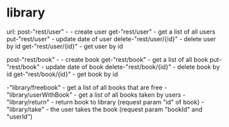 # library

url:
post-"rest/user" - - create user
get-"rest/user" - get a list of all users
put-"rest/user" - update date of user
delete-"rest/user/{id}" - delete user by id
get-"rest/user/{id}" - get user by id

post-"rest/book" - - create book
get-"rest/book" - get a list of all book
put-"rest/book" - update date of book
delete-"rest/book/{id}" - delete book by id
get-"rest/book/{id}" - get book by id

-"library/freebook" - get a list of all books that are free
-"library/userWithBook" - get a list of all books taken by users
-"library/return" - return book to library (request param "id" of book)
-"library/take" - the user takes the book (request param "bookId" and "userId")
